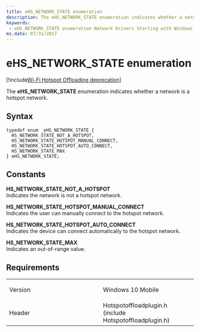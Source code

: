 ```yaml
---
title: eHS_NETWORK_STATE enumeration
description: The eHS_NETWORK_STATE enumeration indicates whether a network is a hotspot network.
keywords: 
 - eHS_NETWORK_STATE enumeration Network Drivers Starting with Windows Vista
ms.date: 07/31/2017
---
```


# eHS\_NETWORK\_STATE enumeration

[!include[Wi-Fi Hotspot Offloading deprecation](../includes/wi-fi-hotspot-offloading-deprecation.md)]


The **eHS\_NETWORK\_STATE** enumeration indicates whether a network is a hotspot network.

## Syntax

```ManagedCPlusPlus
typedef enum _eHS_NETWORK_STATE { 
  HS_NETWORK_STATE_NOT_A_HOTSPOT,
  HS_NETWORK_STATE_HOTSPOT_MANUAL_CONNECT,
  HS_NETWORK_STATE_HOTSPOT_AUTO_CONNECT,
  HS_NETWORK_STATE_MAX
} eHS_NETWORK_STATE;
```

## Constants

<a href="" id="hs-network-state-not-a-hotspot"></a>**HS\_NETWORK\_STATE\_NOT\_A\_HOTSPOT**  
Indicates the network is not a hotspot network.

<a href="" id="hs-network-state-hotspot-manual-connect"></a>**HS\_NETWORK\_STATE\_HOTSPOT\_MANUAL\_CONNECT**  
Indicates the user can manually connect to the hotspot network.

<a href="" id="hs-network-state-hotspot-auto-connect"></a>**HS\_NETWORK\_STATE\_HOTSPOT\_AUTO\_CONNECT**  
Indicates the device can connect automatically to the hotspot network.

<a href="" id="hs-network-state-max"></a>**HS\_NETWORK\_STATE\_MAX**  
Indicates an out-of-range value.

## Requirements

<table>
<colgroup>
<col width="50%" />
<col width="50%" />
</colgroup>
<tbody>
<tr class="odd">
<td><p>Version</p></td>
<td><p>Windows 10 Mobile</p></td>
</tr>
<tr class="even">
<td><p>Header</p></td>
<td>Hotspotoffloadplugin.h (include Hotspotoffloadplugin.h)</td>
</tr>
</tbody>
</table>

 

 




